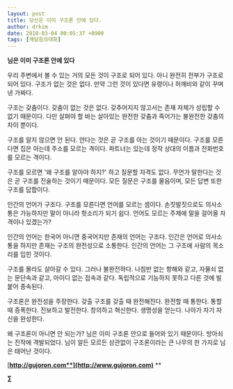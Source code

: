 ```yaml
---
layout: post
title: 당신은 이미 구조론 안에 있다.
author: drkim
date: 2010-03-04 00:05:37 +0900
tags: [깨달음의대화]
---
```

  
**님은 이미 구조론 안에 있다**



우리 주변에서 볼 수 있는 거의 모든 것이 구조로 되어 있다. 아니 완전히 전부가 구조로 되어 있다. 구조가 없는 것은 없다. 만약 그런 것이 있다면 유령이나 허깨비와 같이 꾸며낸 가짜다. 



구조는 갖춤이다. 갖춤이 없는 것은 없다. 갖추어지지 않고서는 존재 자체가 성립할 수 없기 때문이다. 다만 살펴야 할 바는 살아있는 완전한 갖춤과 죽어가는 불완전한 갖춤의 차이 뿐이다. 



구조를 알지 않으면 안 된다. 안다는 것은 곧 구조를 아는 것이기 때문이다. 구조를 모른다면 집은 아는데 주소를 모르는 격이다. 파트너는 있는데 정작 상대의 이름과 전화번호를 모르는 격이다. 



구조를 모르면 '왜 구조를 알아야 하지?' 하고 질문할 자격도 없다. 무언가 말한다는 것은 곧 구조를 진술하는 것이기 때문이다. 모든 질문은 구조를 물음이며, 모든 답변 또한 구조를 답합이다.



인간의 언어가 구조다. 구조를 모른다면 언어를 모르는 셈이다. 손짓발짓으로도 의사소통은 가능하지만 말이 아니라 헛소리가 되기 쉽다. 언어도 모르는 주제에 말을 걸어올 자격이나 있겠는가? 



인간의 언어는 한국어 아니면 중국어지만 존재의 언어는 구조다. 인간은 언어로 의사소통을 하지만 존재는 구조의 완전성으로 소통한다. 인간의 언어는 그 구조에 사람의 목소리를 입힌 것이다. 



구조를 몰라도 살아갈 수 있다. 그러나 불완전하다. 나침반 없는 항해와 같고, 자물쇠 없는 문단속과 같고, 아이디 없는 접속과 같다. 독립적으로 기능하지 못하고 다른 것에 빌붙어 종속된다. 



구조론은 완전성을 주장한다. 갖출 구조를 갖출 때 완전해진다. 완전할 때 통한다. 통할 때 증폭한다. 진보하고 발전한다. 창의하고 혁신한다. 생명성을 얻는다. 나아가 자기 자신을 완성한다.



왜 구조론이 아니면 안 되는가? 님은 이미 구조론 안으로 들어와 있기 때문이다. 방아쇠는 진작에 격발되었다. 님이 알든 모르든 상관없이 구조론이라는 큰 나무의 한 가지로 님은 태어난 것이다.









[**http://gujoron.com**](http://www.gujoron.com)** 
**

**∑**